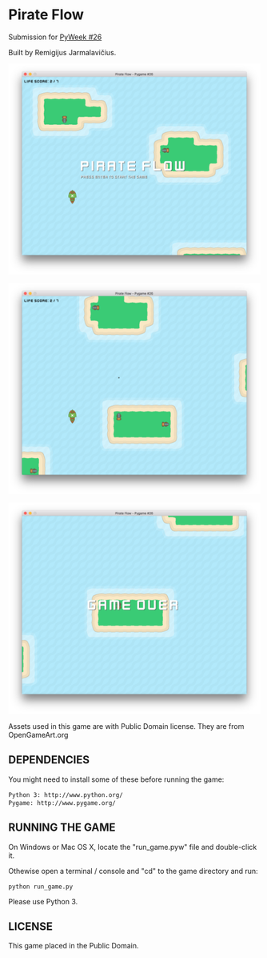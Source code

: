 Pirate Flow
===========

Submission for [PyWeek #26](http://www.pyweek.org/26/)

Built by Remigijus Jarmalavičius.

![Pirate Flow - Startup Screen](/data/screenshots/startup.png?raw=true "Pirate Flow - Startup Screen")

![Pirate Flow - Gameplay Screen](/data/screenshots/gameplay.png?raw=true "Pirate Flow - Gameplay Screen")

![Pirate Flow - Gameover screen](/data/screenshots/gameover.png?raw=true "Pirate Flow - Gameover Screen")

Assets used in this game are with Public Domain license. They are from OpenGameArt.org

DEPENDENCIES
------------

You might need to install some of these before running the game:

    Python 3: http://www.python.org/
    Pygame: http://www.pygame.org/


RUNNING THE GAME
----------------

On Windows or Mac OS X, locate the "run_game.pyw" file and double-click it.

Othewise open a terminal / console and "cd" to the game directory and run:

    python run_game.py

Please use Python 3.

LICENSE
-------

This game placed in the Public Domain.

